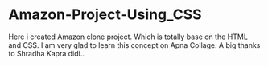 # Amazon-Project-Using_CSS
Here i created Amazon clone project. Which is totally base on the HTML and CSS. I am very glad to learn this concept on Apna Collage. A big thanks to Shradha Kapra didi..
